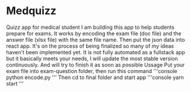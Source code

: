 # Medquizz
Quizz app for medical student
I am building this app to help students prepare for exams. It works by encoding the exam file (doc file) and the answer file (xlsx file) with the same file name. Then put the json data into react app. It's on the process of being finalized so many of my ideas haven't been implemented yet. It is not fully automated as a fullstack app but it basically meets your needs, I will update the most stable version continuously. And will try to finish it as soon as possible
Ussage
Put your exam file into exam-question folder, then run this command
'''console
python encode.py
'''
Then cd to final folder and start app
'''console
yarn start
'''
